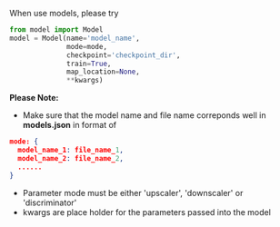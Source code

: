 When use models, please try
```python
from model import Model
model = Model(name='model_name', 
              mode=mode, 
              checkpoint='checkpoint_dir', 
              train=True, 
              map_location=None, 
              **kwargs)
```
**Please Note:**
* Make sure that the model name and file name correponds well in **models.json** in format of
```json
mode: {
  model_name_1: file_name_1,
  model_name_2: file_name_2,
  ......
}
```
* Parameter mode must be either 'upscaler', 'downscaler' or 'discriminator'
* kwargs are place holder for the parameters passed into the model
